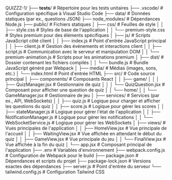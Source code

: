 QUIZZZ-1/
├── **tests**/ # Répertoire pour les tests unitaires
├── .vscode/ # Configuration spécifique à Visual Studio Code
├── data/ # Données statiques (par ex., questions JSON)
├── node_modules/ # Dépendances Node.js
├── public/ # Fichiers statiques
│ ├── css/ # Feuilles de style
│ │ ├── style.css # Styles de base de l'application
│ │ └── premium-style.css # Styles premium pour des éléments spécifiques
│ ├── js/ # Scripts JavaScript côté client
│ │ ├── index.js # Point d'entrée JavaScript principal
│ │ ├── client.js # Gestion des événements et interactions client
│ │ ├── script.js # Communication avec le serveur et manipulation DOM
│ │ └── premium-animation.js # Scripts pour les animations premium
│ ├── dist/ # Dossier contenant les fichiers compilés
│ │ └── bundle.js # Bundle JavaScript généré par Webpack
│ ├── media/ # Médias (images, sons, etc.)
│ └── index.html # Point d'entrée HTML
├── src/ # Code source principal
│ ├── components/ # Composants React
│ │ ├── game/
│ │ │ ├── QuizManager.jsx # Gestionnaire de quiz
│ │ │ └── QuizQuestion.jsx # Composant pour afficher une question de quiz
│ │ └── home/
│ │ └── GameManager.jsx # Gestionnaire de jeu
│ ├── services/ # Services (par ex., API, WebSockets)
│ │ ├── quiz.js # Logique pour charger et afficher les questions du quiz
│ │ ├── score.js # Logique pour gérer les scores
│ │ ├── stateManager.js # Logique pour gérer l'état de l'application
│ │ ├── NotificationManager.js # Logique pour gérer les notifications
│ │ └── WebSocketService.js # Logique pour gérer les WebSockets
│ ├── views/ # Vues principales de l'application
│ │ ├── HomeView.jsx # Vue principale de l'accueil
│ │ ├── WaitingView.jsx # Vue affichée en attendant le début du quiz
│ │ ├── GameView.jsx # Vue principale du jeu
│ │ └── FinalView.jsx # Vue affichée à la fin du quiz
│ └── app.jsx # Composant principal de l'application
├── .env # Variables d'environnement
├── webpack.config.js # Configuration de Webpack pour le build
├── package.json # Dépendances et scripts du projet
├── package-lock.json # Versions exactes des dépendances
├── server.js # Point d'entrée du serveur
└── tailwind.config.js # Configuration Tailwind CSS
